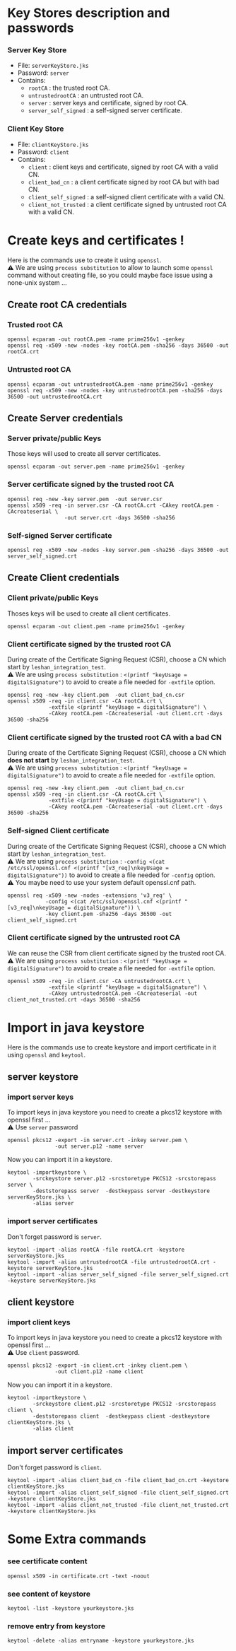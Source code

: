 Key Stores description and passwords
====================================

### Server Key Store
* File: `serverKeyStore.jks`
* Password: `server`
* Contains:
  * `rootCA` : the trusted root CA.
  * `untrustedrootCA` : an untrusted root CA.
  * `server` : server keys and certificate, signed by root CA.
  * `server_self_signed` : a self-signed server certificate. 

### Client Key Store
* File: `clientKeyStore.jks`
* Password: `client`
* Contains:
  * `client` : client keys and certificate, signed by root CA with a valid CN.
  * `client_bad_cn` : a client certificate signed by root CA but with bad CN.
  * `client_self_signed` : a self-signed client certificate with a valid CN.
  * `client_not_trusted` : a client certificate signed by untrusted root CA with a valid CN.

Create keys and certificates !
==============================

Here is the commands use to create it using `openssl`.  
:warning: We are using `process substitution` to allow to launch some `openssl` command without creating file, so you could maybe face issue using a none-unix system ...

## Create root CA credentials

### Trusted root CA
```
openssl ecparam -out rootCA.pem -name prime256v1 -genkey
openssl req -x509 -new -nodes -key rootCA.pem -sha256 -days 36500 -out rootCA.crt
```

### Untrusted root CA
```
openssl ecparam -out untrustedrootCA.pem -name prime256v1 -genkey
openssl req -x509 -new -nodes -key untrustedrootCA.pem -sha256 -days 36500 -out untrustedrootCA.crt
```

## Create Server credentials
### Server private/public Keys
Those keys will used to create all server certificates.
```
openssl ecparam -out server.pem -name prime256v1 -genkey
```

### Server certificate signed by the trusted root CA
```
openssl req -new -key server.pem  -out server.csr
openssl x509 -req -in server.csr -CA rootCA.crt -CAkey rootCA.pem -CAcreateserial \
                  -out server.crt -days 36500 -sha256
```

### Self-signed Server certificate
```
openssl req -x509 -new -nodes -key server.pem -sha256 -days 36500 -out server_self_signed.crt
```

## Create Client credentials
### Client private/public Keys
Thoses keys will be used to create all client certificates.
 
```
openssl ecparam -out client.pem -name prime256v1 -genkey
```

### Client certificate signed by the trusted root CA
During create of the Certificate Signing Request (CSR), choose a CN which start by `leshan_integration_test`.  
:warning: We are using `process substitution` :  `<(printf "keyUsage = digitalSignature")` to avoid to create a file needed for `-extfile` option.

```
openssl req -new -key client.pem  -out client_bad_cn.csr 
openssl x509 -req -in client.csr -CA rootCA.crt \
             -extfile <(printf "keyUsage = digitalSignature") \
             -CAkey rootCA.pem -CAcreateserial -out client.crt -days 36500 -sha256
```

### Client certificate signed by the trusted root CA with a bad CN
During create of the Certificate Signing Request (CSR), choose a CN which **does not start** by `leshan_integration_test`.  
:warning: We are using `process substitution` :  `<(printf "keyUsage = digitalSignature")` to avoid to create a file needed for `-extfile` option.

```
openssl req -new -key client.pem  -out client_bad_cn.csr 
openssl x509 -req -in client.csr -CA rootCA.crt \
             -extfile <(printf "keyUsage = digitalSignature") \
             -CAkey rootCA.pem -CAcreateserial -out client.crt -days 36500 -sha256
```

### Self-signed Client certificate
During create of the Certificate Signing Request (CSR), choose a CN which start by `leshan_integration_test`.  
:warning: We are using `process substitution` :  `-config <(cat /etc/ssl/openssl.cnf <(printf "[v3_req]\nkeyUsage = digitalSignature"))` to avoid to create a file needed for `-config` option.  
:warning: You maybe need to use your system default openssl.cnf path.

```
openssl req -x509 -new -nodes -extensions 'v3_req' \
            -config <(cat /etc/ssl/openssl.cnf <(printf "[v3_req]\nkeyUsage = digitalSignature")) \
            -key client.pem -sha256 -days 36500 -out client_self_signed.crt
```

### Client certificate signed by the untrusted root CA
We can reuse the CSR from client certificate signed by the trusted root CA.  
:warning: We are using `process substitution` :  `<(printf "keyUsage = digitalSignature")` to avoid to create a file needed for `-extfile` option.

```
openssl x509 -req -in client.csr -CA untrustedrootCA.crt \
             -extfile <(printf "keyUsage = digitalSignature") \
             -CAkey untrustedrootCA.pem -CAcreateserial -out client_not_trusted.crt -days 36500 -sha256
```
Import in java keystore
=======================
Here is the commands use to create keystore and import certificate in it using `openssl` and `keytool`.

## server keystore
### import server keys
To import keys in java keystore you need to create a pkcs12 keystore with openssl first ...  
:warning: Use `server` password

```
openssl pkcs12 -export -in server.crt -inkey server.pem \
               -out server.p12 -name server 
```
Now you can import it in a keystore.

```
keytool -importkeystore \
        -srckeystore server.p12 -srcstoretype PKCS12 -srcstorepass server \
        -deststorepass server  -destkeypass server -destkeystore serverKeyStore.jks \
        -alias server
```

### import server certificates
Don't forget password is `server`.

```
keytool -import -alias rootCA -file rootCA.crt -keystore serverKeyStore.jks
keytool -import -alias untrustedrootCA -file untrustedrootCA.crt -keystore serverKeyStore.jks
keytool -import -alias server_self_signed -file server_self_signed.crt -keystore serverKeyStore.jks
```

## client keystore
### import client keys
To import keys in java keystore you need to create a pkcs12 keystore with openssl first ...  
:warning: Use `client` password.

```
openssl pkcs12 -export -in client.crt -inkey client.pem \
               -out client.p12 -name client
```
Now you can import it in a keystore.

```
keytool -importkeystore \
        -srckeystore client.p12 -srcstoretype PKCS12 -srcstorepass client \
        -deststorepass client  -destkeypass client -destkeystore clientKeyStore.jks \
        -alias client
```

## import server certificates
Don't forget password is `client`.

```
keytool -import -alias client_bad_cn -file client_bad_cn.crt -keystore clientKeyStore.jks
keytool -import -alias client_self_signed -file client_self_signed.crt -keystore clientKeyStore.jks
keytool -import -alias client_not_trusted -file client_not_trusted.crt -keystore clientKeyStore.jks
```

Some Extra commands
===================
### see certificate content
```
openssl x509 -in certificate.crt -text -noout

```

### see content of keystore
```
keytool -list -keystore yourkeystore.jks
```

### remove entry from keystore
```
keytool -delete -alias entryname -keystore yourkeystore.jks 
```